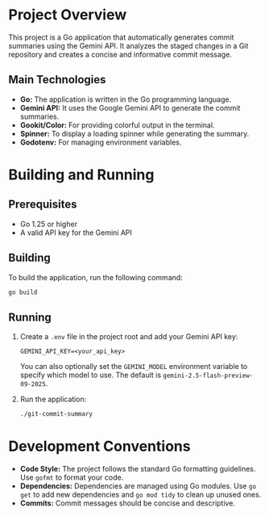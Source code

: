 # Project Overview

This project is a Go application that automatically generates commit summaries using the Gemini API. It analyzes the staged changes in a Git repository and creates a concise and informative commit message.

## Main Technologies

*   **Go:** The application is written in the Go programming language.
*   **Gemini API:** It uses the Google Gemini API to generate the commit summaries.
*   **Gookit/Color:** For providing colorful output in the terminal.
*   **Spinner:** To display a loading spinner while generating the summary.
*   **Godotenv:** For managing environment variables.

# Building and Running

## Prerequisites

*   Go 1.25 or higher
*   A valid API key for the Gemini API

## Building

To build the application, run the following command:

```bash
go build
```

## Running

1.  Create a `.env` file in the project root and add your Gemini API key:

    ```
    GEMINI_API_KEY=<your_api_key>
    ```

    You can also optionally set the `GEMINI_MODEL` environment variable to specify which model to use. The default is `gemini-2.5-flash-preview-09-2025`.

2.  Run the application:

    ```bash
    ./git-commit-summary
    ```

# Development Conventions

*   **Code Style:** The project follows the standard Go formatting guidelines. Use `gofmt` to format your code.
*   **Dependencies:** Dependencies are managed using Go modules. Use `go get` to add new dependencies and `go mod tidy` to clean up unused ones.
*   **Commits:** Commit messages should be concise and descriptive.
